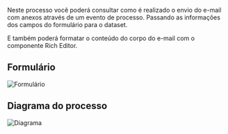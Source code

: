 Neste processo você poderá consultar como é realizado o envio do e-mail com anexos através de um evento de processo. Passando as informações dos campos do formulário para o dataset.

E também poderá formatar o conteúdo do corpo do e-mail com o componente Rich Editor.

## Formulário

![Formulário](https://github.com/sergiomachadosilva/fluig-datasets/blob/master/dsEnviarEmailComAnexos/processo-exemplo01/imagem_formulario.png)

## Diagrama do processo

![Diagrama](https://github.com/sergiomachadosilva/fluig-datasets/blob/master/dsEnviarEmailComAnexos/processo-exemplo01/workflow/.resources/enviarEmailComAnexos.processimage.svg)
